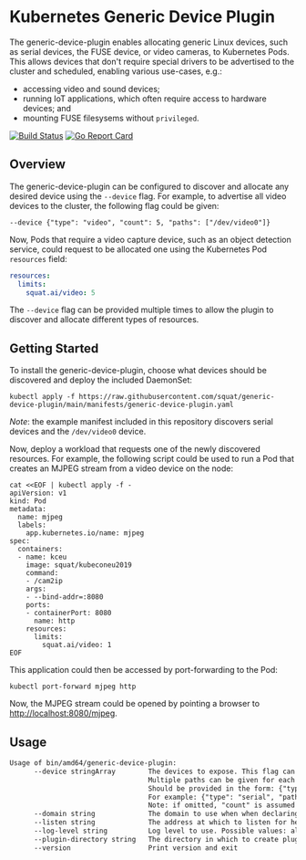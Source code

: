 # Kubernetes Generic Device Plugin

The generic-device-plugin enables allocating generic Linux devices, such as serial devices, the FUSE device, or video cameras, to Kubernetes Pods.
This allows devices that don't require special drivers to be advertised to the cluster and scheduled, enabling various use-cases, e.g.:
* accessing video and sound devices;
* running IoT applications, which often require access to hardware devices; and
* mounting FUSE filesysems without `privileged`.

[![Build Status](https://github.com/squat/generic-device-plugin/workflows/CI/badge.svg)](https://github.com/squat/generic-device-plugin/actions?query=workflow%3ACI)
[![Go Report Card](https://goreportcard.com/badge/github.com/squat/generic-device-plugin)](https://goreportcard.com/report/github.com/squat/generic-device-plugin)

## Overview

The generic-device-plugin can be configured to discover and allocate any desired device using the `--device` flag.
For example, to advertise all video devices to the cluster, the following flag could be given:
```
--device {"type": "video", "count": 5, "paths": ["/dev/video0"]}
```

Now, Pods that require a video capture device, such as an object detection service, could request to be allocated one using the Kubernetes Pod `resources` field:
```yaml
resources:
  limits:
    squat.ai/video: 5
```

The `--device` flag can be provided multiple times to allow the plugin to discover and allocate different types of resources.

## Getting Started

To install the generic-device-plugin, choose what devices should be discovered and deploy the included DaemonSet:

```shell
kubectl apply -f https://raw.githubusercontent.com/squat/generic-device-plugin/main/manifests/generic-device-plugin.yaml
```

*Note*: the example manifest included in this repository discovers serial devices and the `/dev/video0` device.

Now, deploy a workload that requests one of the newly discovered resources.
For example, the following script could be used to run a Pod that creates an MJPEG stream from a video device on the node:

```shell
cat <<EOF | kubectl apply -f -
apiVersion: v1
kind: Pod
metadata:
  name: mjpeg
  labels:
    app.kubernetes.io/name: mjpeg
spec:
  containers:
  - name: kceu
    image: squat/kubeconeu2019
    command:
    - /cam2ip
    args:
    - --bind-addr=:8080
    ports:
    - containerPort: 8080
      name: http
    resources:
      limits:
        squat.ai/video: 1
EOF
```

This application could then be accessed by port-forwarding to the Pod:

```shell
kubectl port-forward mjpeg http
```

Now, the MJPEG stream could be opened by pointing a browser to [http://localhost:8080/mjpeg](http://localhost:8080/mjpeg).


## Usage

[embedmd]:# (tmp/help.txt)
```txt
Usage of bin/amd64/generic-device-plugin:
      --device stringArray        The devices to expose. This flag can be repeated to specify multiple device types.
                                  Multiple paths can be given for each type. Paths can be globs.
                                  Should be provided in the form: {"type": "<type>", "count": <count>, "paths": [<path-0>,<path-1>,<path-x>]}
                                  For example: {"type": "serial", "paths": ["/dev/ttyUSB*","/dev/ttyACM*"]}
                                  Note: if omitted, "count" is assumed to be 1
      --domain string             The domain to use when when declaring devices. (default "squat.ai")
      --listen string             The address at which to listen for health and metrics. (default ":8080")
      --log-level string          Log level to use. Possible values: all, debug, info, warn, error, none (default "info")
      --plugin-directory string   The directory in which to create plugin sockets. (default "/var/lib/kubelet/device-plugins/")
      --version                   Print version and exit
```
